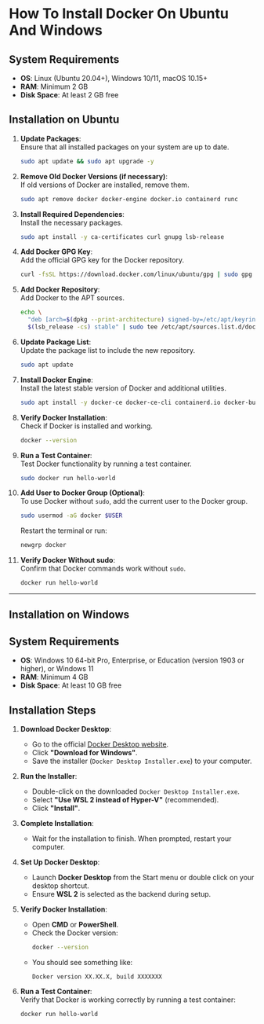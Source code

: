 
# How To Install Docker On Ubuntu And Windows

## System Requirements
- **OS**: Linux (Ubuntu 20.04+), Windows 10/11, macOS 10.15+
- **RAM**: Minimum 2 GB
- **Disk Space**: At least 2 GB free

## Installation on Ubuntu

1. **Update Packages**:  
   Ensure that all installed packages on your system are up to date.
   ```bash
   sudo apt update && sudo apt upgrade -y
   ```

2. **Remove Old Docker Versions (if necessary)**:  
   If old versions of Docker are installed, remove them.
   ```bash
   sudo apt remove docker docker-engine docker.io containerd runc
   ```

3. **Install Required Dependencies**:  
   Install the necessary packages.
   ```bash
   sudo apt install -y ca-certificates curl gnupg lsb-release
   ```

4. **Add Docker GPG Key**:  
   Add the official GPG key for the Docker repository.
   ```bash
   curl -fsSL https://download.docker.com/linux/ubuntu/gpg | sudo gpg --dearmor -o /etc/apt/keyrings/docker.gpg
   ```

5. **Add Docker Repository**:  
   Add Docker to the APT sources.
   ```bash
   echo \
     "deb [arch=$(dpkg --print-architecture) signed-by=/etc/apt/keyrings/docker.gpg] https://download.docker.com/linux/ubuntu \
     $(lsb_release -cs) stable" | sudo tee /etc/apt/sources.list.d/docker.list > /dev/null
   ```

6. **Update Package List**:  
   Update the package list to include the new repository.
   ```bash
   sudo apt update
   ```

7. **Install Docker Engine**:  
   Install the latest stable version of Docker and additional utilities.
   ```bash
   sudo apt install -y docker-ce docker-ce-cli containerd.io docker-buildx-plugin docker-compose-plugin
   ```

8. **Verify Docker Installation**:  
   Check if Docker is installed and working.
   ```bash
   docker --version
   ```

9. **Run a Test Container**:  
   Test Docker functionality by running a test container.
   ```bash
   sudo docker run hello-world
   ```

10. **Add User to Docker Group (Optional)**:  
    To use Docker without `sudo`, add the current user to the Docker group.
    ```bash
    sudo usermod -aG docker $USER
    ```

    Restart the terminal or run:
    ```bash
    newgrp docker
    ```

11. **Verify Docker Without sudo**:  
    Confirm that Docker commands work without `sudo`.
    ```bash
    docker run hello-world
    ```

---

## Installation on Windows

## System Requirements
- **OS**: Windows 10 64-bit Pro, Enterprise, or Education (version 1903 or higher), or Windows 11
- **RAM**: Minimum 4 GB
- **Disk Space**: At least 10 GB free 

## Installation Steps

1. **Download Docker Desktop**:  
   - Go to the official [Docker Desktop website](https://www.docker.com/products/docker-desktop).
   - Click **"Download for Windows"**.
   - Save the installer (`Docker Desktop Installer.exe`) to your computer.

2. **Run the Installer**:  
   - Double-click on the downloaded `Docker Desktop Installer.exe`.
   - Select **"Use WSL 2 instead of Hyper-V"** (recommended).
   - Click **"Install"**.

3. **Complete Installation**:  
   - Wait for the installation to finish.
     When prompted, restart your computer.

4. **Set Up Docker Desktop**:  
   - Launch **Docker Desktop** from the Start menu or double click on your desktop shortcut.
   - Ensure **WSL 2** is selected as the backend during setup.

5. **Verify Docker Installation**:  
   - Open **CMD** or **PowerShell**.
   - Check the Docker version:
     ```bash
     docker --version
     ```
   - You should see something like:
     ```
     Docker version XX.XX.X, build XXXXXXX
     ```

6. **Run a Test Container**:  
   Verify that Docker is working correctly by running a test container:
   ```bash
   docker run hello-world

